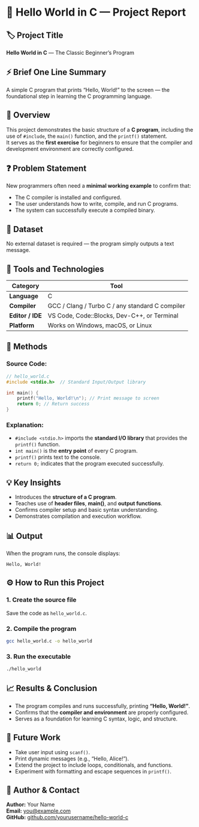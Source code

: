 # 👋 Hello World in C — Project Report

## 🏷️ Project Title
**Hello World in C** — The Classic Beginner’s Program

## ⚡ Brief One Line Summary
A simple C program that prints “Hello, World!” to the screen — the foundational step in learning the C programming language.

## 📘 Overview
This project demonstrates the basic structure of a **C program**, including the use of `#include`, the `main()` function, and the `printf()` statement.  
It serves as the **first exercise** for beginners to ensure that the compiler and development environment are correctly configured.

## ❓ Problem Statement
New programmers often need a **minimal working example** to confirm that:
- The C compiler is installed and configured.
- The user understands how to write, compile, and run C programs.
- The system can successfully execute a compiled binary.

## 🧩 Dataset
No external dataset is required — the program simply outputs a text message.

## 🧰 Tools and Technologies
| Category | Tool |
|-----------|------|
| **Language** | C |
| **Compiler** | GCC / Clang / Turbo C / any standard C compiler |
| **Editor / IDE** | VS Code, Code::Blocks, Dev-C++, or Terminal |
| **Platform** | Works on Windows, macOS, or Linux |

## 🔬 Methods

### Source Code:
```c
// hello_world.c
#include <stdio.h>  // Standard Input/Output library

int main() {
    printf("Hello, World!\n"); // Print message to screen
    return 0; // Return success
}
```

### Explanation:
- `#include <stdio.h>` imports the **standard I/O library** that provides the `printf()` function.
- `int main()` is the **entry point** of every C program.
- `printf()` prints text to the console.
- `return 0;` indicates that the program executed successfully.

## 💡 Key Insights
- Introduces the **structure of a C program**.
- Teaches use of **header files**, **main()**, and **output functions**.
- Confirms compiler setup and basic syntax understanding.
- Demonstrates compilation and execution workflow.

## 📊 Output
When the program runs, the console displays:
```
Hello, World!
```

## ⚙️ How to Run this Project

### 1. Create the source file
Save the code as `hello_world.c`.

### 2. Compile the program
```bash
gcc hello_world.c -o hello_world
```

### 3. Run the executable
```bash
./hello_world
```

## 📈 Results & Conclusion
- The program compiles and runs successfully, printing **“Hello, World!”**.  
- Confirms that the **compiler and environment** are properly configured.  
- Serves as a foundation for learning C syntax, logic, and structure.

## 🚀 Future Work
- Take user input using `scanf()`.  
- Print dynamic messages (e.g., “Hello, Alice!”).  
- Extend the project to include loops, conditionals, and functions.  
- Experiment with formatting and escape sequences in `printf()`.

## 👤 Author & Contact
**Author:** Your Name  
**Email:** you@example.com  
**GitHub:** [github.com/yourusername/hello-world-c](https://github.com/yourusername/hello-world-c)
